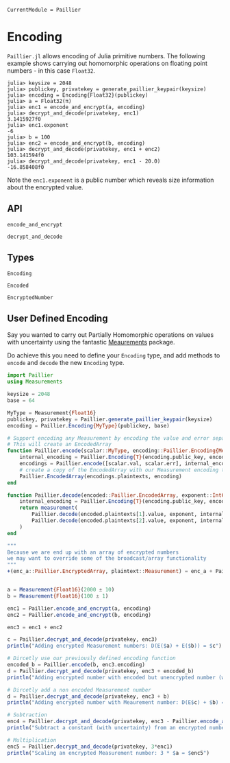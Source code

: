 ```@meta
CurrentModule = Paillier
```

# Encoding 

`Paillier.jl` allows encoding of Julia primitive numbers. The following example shows
carrying out homomorphic operations on floating point numbers - in this case `Float32`.

```jldoctest
julia> keysize = 2048
julia> publickey, privatekey = generate_paillier_keypair(keysize)
julia> encoding = Encoding{Float32}(publickey)
julia> a = Float32(π)
julia> enc1 = encode_and_encrypt(a, encoding)
julia> decrypt_and_decode(privatekey, enc1)
3.1415927f0
julia> enc1.exponent
-6
julia> b = 100
julia> enc2 = encode_and_encrypt(b, encoding)
julia> decrypt_and_decode(privatekey, enc1 + enc2)
103.141594f0
julia> decrypt_and_decode(privatekey, enc1 - 20.0)
-16.858408f0
```

Note the `enc1.exponent` is a public number which reveals size information about the encrypted value.

## API


```@docs
encode_and_encrypt

decrypt_and_decode
```

## Types

```@docs
Encoding

Encoded

EncryptedNumber
```

## User Defined Encoding

Say you wanted to carry out Partially Homomorphic operations on values with uncertainty using
the fantastic [Meaurements](https://github.com/JuliaPhysics/Measurements.jl) package.

Do achieve this you need to define your `Encoding` type, and add methods to
`encode` and `decode` the new `Encoding` type.

```julia
import Paillier
using Measurements

keysize = 2048
base = 64

MyType = Measurement{Float16}
publickey, privatekey = Paillier.generate_paillier_keypair(keysize)
encoding = Paillier.Encoding{MyType}(publickey, base)

# Support encoding any Measurement by encoding the value and error separately
# This will create an EncodedArray
function Paillier.encode(scalar::MyType, encoding::Paillier.Encoding{Measurement{T}}) where T
    internal_encoding = Paillier.Encoding{T}(encoding.public_key, encoding.base)
    encodings = Paillier.encode([scalar.val, scalar.err], internal_encoding)
    # create a copy of the EncodedArray with our Measurement encoding type
    Paillier.EncodedArray(encodings.plaintexts, encoding)
end

function Paillier.decode(encoded::Paillier.EncodedArray, exponent::Int64, encoding::Paillier.Encoding{Measurement{T}}) where T
    internal_encoding = Paillier.Encoding{T}(encoding.public_key, encoding.base)
    return measurement(
        Paillier.decode(encoded.plaintexts[1].value, exponent, internal_encoding),
        Paillier.decode(encoded.plaintexts[2].value, exponent, internal_encoding)
    )
end

"""
Because we are end up with an array of encrypted numbers
we may want to override some of the broadcast/array functionality
"""
+(enc_a::Paillier.EncryptedArray, plaintext::Measurement) = enc_a + Paillier.encode(plaintext, enc_a.encoding)


a = Measurement{Float16}(2000 ± 10)
b = Measurement{Float16}(100 ± 1)

enc1 = Paillier.encode_and_encrypt(a, encoding)
enc2 = Paillier.encode_and_encrypt(b, encoding)

enc3 = enc1 + enc2

c = Paillier.decrypt_and_decode(privatekey, enc3)
println("Adding encrypted Measurement numbers: D(E($a) + E($b)) = $c")

# Dircetly use our previously defined encoding function
encoded_b = Paillier.encode(b, enc3.encoding)
d = Paillier.decrypt_and_decode(privatekey, enc3 + encoded_b)
println("Adding encrypted number with encoded but unencrypted number (with uncertainty): D(E($c) + $b) = $d")

# Dircetly add a non encoded Measurement number
d = Paillier.decrypt_and_decode(privatekey, enc3 + b)
println("Adding encrypted number with Meaurement number: D(E$c) + $b) = $d")

# Subtraction
enc4 = Paillier.decrypt_and_decode(privatekey, enc3 - Paillier.encode_and_encrypt(a, enc3.encoding))
println("Subtract a constant (with uncertainty) from an encrypted number: D(E($c) - $a) = $enc4")

# Multiplication
enc5 = Paillier.decrypt_and_decode(privatekey, 3*enc1)
println("Scaling an encrypted Measurement number: 3 * $a = $enc5")

```

